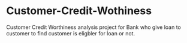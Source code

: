 # Customer-Credit-Wothiness
Customer Credit Worthiness analysis project for Bank who give loan to customer to find customer is eligbler for loan or not.

